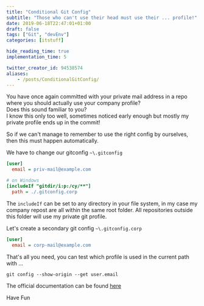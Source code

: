```yaml
---
title: "Conditional Git Config"
subtitle: "Those who can't use their head must use their ... profile!"
date: 2019-06-18T22:47:01+01:00
draft: false
tags: ["Git", "devEnv"]
categories: [itstuff]

hide_reading_time: true
implementation_time: 5

twitter_creator_id: 94538574
aliases:
    - /posts/ConditionalGitConfig/
---
```


You have once again committed with your private mail address in a repo where you should actually use your company profile?  
Does this sound familiar to you?  
I know this only too well, sometimes noticed early enough but mostly my private profile ends up in the commit!  
  
So if we can't manage to remember to use the right config by ourselves, then this must happen automatically.  
  
<!--more-->
We have to change our gitconfig `~\.gitconfig`  

``` ini
[user]
  email = priv-mail@example.com

# on Windows
[includeIf "gitdir/i:p:/cy/**"]
  path = ./.gitconfig.corp
```

The `includeIf` can be set to any directory in your file system, in my case my company repost are all within the same root folder.
All repositories outside this folder will use my private git profile.  
  
Let's create a secondary git config `~\.gitconfig.corp`  

``` ini
[user]
  email = corp-mail@example.com

```

That's all you need, you can test which profile is used in the current path with ...

``` console
git config --show-origin --get user.email

```

The official documentation can be found [here](https://git-scm.com/docs/git-config#_includes)

Have Fun
